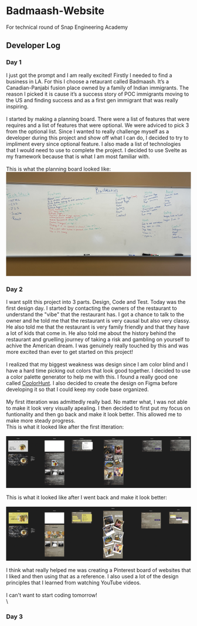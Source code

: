 # Badmaash-Website
For technical round of Snap Engineering Academy

## Developer Log
### Day 1
I just got the prompt and I am really excited! Firstly I needed to find a business in LA. For this I choose a retaurant called Badmaash. 
It’s a Canadian-Panjabi fusion place owned by a family of Indian immigrants. The reason I picked it is cause it’s a success story of POC immigrants moving to the US and finding success and as a first gen immigrant that was really inspiring.\
\
I started by making a planning board. There were a list of features that were requires and a list of features that were optional. We were adviced to pick 3 from the optional list. Since I wanted to really challenge myself as a developer during this project and show off what I can do, I decided to try to impliment every since optional feature. I also made a list of technologies that I would need to use to complete the project. I decided to use Svelte as my framework because that is what I am most familiar with.\
\
This is what the planning board looked like:\
![PlanningBoard](/static/planningBoard.jpeg?raw=true "Planning Board")

### Day 2

I want split this project into 3 parts. Design, Code and Test. Today was the first design day. I started by contacting the owners of the restaurant to understand the "vibe" that the restaurant has. I got a chance to talk to the owner and he told me that the restaurant is very causal but also very classy. He also told me that the restaurant is very family friendly and that they have a lot of kids that come in. He also told me about the history behind the restaurant and gruelling journey of taking a risk and gambling on yourself to achive the American dream. I was genuinely really touched by this and was more excited than ever to get started on this project!\
\
I realized that my biggest weakness was design since I am color blind and I have a hard time picking out colors that look good together. I decided to use a color palette generator to help me with this. I found a really good one called [CoolorHunt](https://colorhunt.co/). I also decided to create the design on Figma before developing it so that I could keep my code base organized.\
\
My first itteration was admittedly really bad. No matter what, I was not able to make it look very visually apealing. I then decided to first put my focus on funtionality and then go back and make it look better. This allowed me to make more steady progress.
\
This is what it looked like after the first itteration:\
\
![FirstItteration](/static/firstFigmaItteration.png?raw=true "First Figma Itteration")

This is what it looked like after I went back and make it look better:\
\
![SecondItteration](/static/secondFigmaItteration.png?raw=true "Second Figma Itteration")

I think what really helped me was creating a Pinterest board of websites that I liked and then using that as a reference. I also used a lot of the design principles that I learned from watching YouTube videos.\
\
I can't want to start coding tomorrow!\
\

### Day 3
